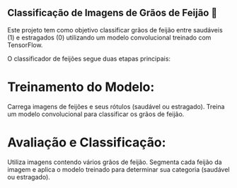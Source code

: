 ## Classificação de Imagens de Grãos de Feijão 🫘

Este projeto tem como objetivo classificar grãos de feijão entre saudáveis (1) e estragados (0) utilizando um modelo convolucional treinado com TensorFlow.

O classificador de feijões segue duas etapas principais:

# Treinamento do Modelo:

Carrega imagens de feijões e seus rótulos (saudável ou estragado).
Treina um modelo convolucional para classificar os grãos de feijão.

# Avaliação e Classificação:

Utiliza imagens contendo vários grãos de feijão.
Segmenta cada feijão da imagem e aplica o modelo treinado para determinar sua categoria (saudável ou estragado).
